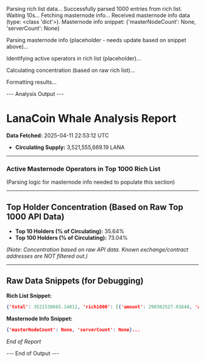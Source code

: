 
Parsing rich list data...
Successfully parsed 1000 entries from rich list.
Waiting 10s...
Fetching masternode info...
Received masternode info data (type: <class 'dict'>).
Masternode info snippet:
{'masterNodeCount': None, 'serverCount': None}

Parsing masternode info (placeholder - needs update based on snippet above)...

Identifying active operators in rich list (placeholder)...

Calculating concentration (based on raw rich list)...

Formatting results...

--- Analysis Output ---
# LanaCoin Whale Analysis Report

**Data Fetched:** 2025-04-11 22:53:12 UTC

* **Circulating Supply:** 3,521,555,669.19 LANA

---

### Active Masternode Operators in Top 1000 Rich List

(Parsing logic for masternode info needed to populate this section)


---

## Top Holder Concentration (Based on Raw Top 1000 API Data)

* **Top 10 Holders (% of Circulating):** 35.64%
* **Top 100 Holders (% of Circulating):** 73.04%

*(Note: Concentration based on raw API data. Known exchange/contract addresses are NOT filtered out.)*

---

## Raw Data Snippets (for Debugging)

**Rich List Snippet:**
```json
{'total': 3521530665.14812, 'rich1000': [{'amount': 290302527.91648, 'addr': 'LTdb5KrqryPihAU1RebDCy8tVxi1SVtGqu', 'wallet': 78322}, {'amount': 155306576.851586, 'addr': 'LaFnKHXxj4KEuVMbtyLnNCJTpUtTPWXjJC', 'wallet': 96575}, {'amount': 142911520.654266, 'addr': 'LLZr9vsHWjcL6Tohu12TrYJtrgctapZHjH', 'wallet': 213166}, {'amount': 122423485.497355, 'addr': 'LbRugxTQt4eJFHaDc73zKjViVEuNcP3NwD', 'wallet': 166701}, {'amount': 104701232.113773, 'addr': 'LaXTGF8X6FGXCSgWc3WFXimw5fWHMAcFQe', 'wallet': 2...
```

**Masternode Info Snippet:**
```json
{'masterNodeCount': None, 'serverCount': None}...
```

*End of Report*

--- End of Output ---
